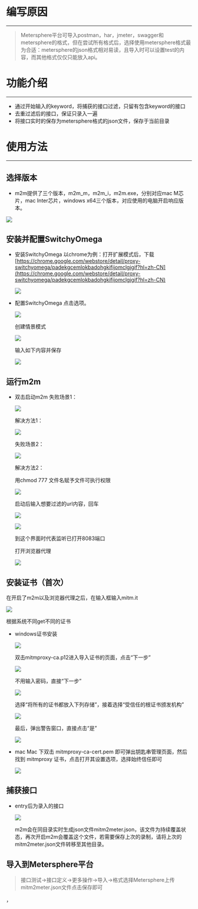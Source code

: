 # 编写原因

---

> Metersphere平台可导入postman，har，jmeter，swagger和metersphere的格式，但在尝试所有格式后，选择使用metersphere格式最为合适：metersphere的json格式相对易读，且导入时可以设置test的内容，而其他格式仅仅只能放入api。

# 功能介绍

---

- 通过开始输入的keyword，将捕获的接口过滤，只留有包含keyword的接口
- 去重过滤后的接口，保证只录入一遍
- 将接口实时的保存为metersphere格式的json文件，保存于当前目录

# 使用方法

---

## 选择版本

- m2m提供了三个版本，m2m_m，m2m_i，m2m.exe，分别对应mac M芯片，mac Inter芯片，windows x64三个版本，对应使用的电脑开启响应版本。



![](https://secure2.wostatic.cn/static/tLRhYwzMFXid2Gb6imL6MY/image.png?auth_key=1680252012-sZfqeg3erCgbsm2n6SEKn9-0-5bf54fff4d7418f1fab99555a5c6309e)

## 安装并配置SwitchyOmega

- 安装SwitchyOmega
以chrome为例：打开扩展模式后，下载[https://chrome.google.com/webstore/detail/proxy-switchyomega/padekgcemlokbadohgkifijomclgjgif?hl=zh-CN](https://chrome.google.com/webstore/detail/proxy-switchyomega/padekgcemlokbadohgkifijomclgjgif?hl=zh-CN)

    ![](https://secure2.wostatic.cn/static/9YKV5ySjAcXUh81bzBygDR/image.png?auth_key=1680252012-4LHy3t2W9VCqAVZer3BMxB-0-4b4165285f7a5b42b37072a3ef30ca66)
- 配置SwitchyOmega
点击选项。

    ![](https://secure2.wostatic.cn/static/xyikS32VaPCK4PMLhhyNqY/image.png?auth_key=1680252012-3ropEgH1LsaGKNobaUf8vG-0-f80426de4301d1f664a7c66b4db9bf7c)

    创建情景模式

    ![](https://secure2.wostatic.cn/static/cxCHQXrBFZXR2UhaTT2xoJ/image.png?auth_key=1680252012-tDfZ6eQ879L1dN7fhfpGEn-0-fa55efe4c89508a0a0a08deb82481166)

    输入如下内容并保存

    ![](https://secure2.wostatic.cn/static/v5SUR38zRNcs1w6KXqf1oH/image.png?auth_key=1680252012-4TU341agraae8TLQyvfduY-0-825305d8219088514bb3e7835b3057b9)

## 运行m2m

- 双击启动m2m
失败场景1：

    ![](https://secure2.wostatic.cn/static/gYrCxEJ7mN4Ska4qns9eCS/1680238494062.jpg?auth_key=1680252012-wCo9gbsn5DS2EyrGc4zyLy-0-9f467cd5e6877bb86b72c63d849abdcf)

    解决方法1：

    ![](https://secure2.wostatic.cn/static/9VyiGenYQz4SATZKDDwk4Z/image.png?auth_key=1680252012-gdkS3oqxLsEz5mY9EWmH3s-0-9424e3ed564baf47781cb7e8b502f9b9)

    失败场景2：

    ![](https://secure2.wostatic.cn/static/7bFJfoTVEQLRcU7pb44BKR/image.png?auth_key=1680252012-xrjaD7VdiL4Cc3PWVuVVEK-0-b2906321c47efcda0b0530f30b71698a)

    解决方法2：

    用chmod 777 文件名赋予文件可执行权限

    ![](https://secure2.wostatic.cn/static/feMUmp3kCycTa81L7tC99p/image.png?auth_key=1680252012-kGywS9vSTjQY2KA4gcGLnd-0-7323070103bffa3df4d542b65286478b)

    启动后输入想要过滤的url内容，回车



    ![](https://secure2.wostatic.cn/static/ngTGbTyr9a76KRy4NEZ2wu/image.png?auth_key=1680252012-6dJU66vCEBCuQiZVExZL3u-0-ae51e24963cfe23052acd3aeec06a313)

    ![](https://secure2.wostatic.cn/static/pzykDfCo8eU7oAc4by3p5E/image.png?auth_key=1680252012-eXwKLYhQrnQWSmNnHGsfXa-0-6035c973e08c93a8168e0767e8fa681c)

    到这个界面时代表监听已打开8083端口

    打开浏览器代理

    ![](https://secure2.wostatic.cn/static/fJYPVfQtpoYLQ59312juPM/image.png?auth_key=1680252012-nrnZCR1WBS2BF8Jsitz2LS-0-138906f6d54a737f3ad5b07dbdc7e086)

## 安装证书（首次）

在开启了m2m以及浏览器代理之后，在输入框输入mitm.it

![](https://secure2.wostatic.cn/static/fZZpdF8GXYh7Uc6WUJGimj/image.png?auth_key=1680252013-2bDAaY9k9P6oZA56eQfc5d-0-892b5f85263c85f5c18abcf786b8fe0b)

根据系统不同get不同的证书

-  windows证书安装



    ![](https://secure2.wostatic.cn/static/4nVnvKDVJKXzKBaLb8YPye/image.png?auth_key=1680252013-8TpdQmM1gvDDRvkF2GEnNq-0-dfad4ef1c1b5d9ddb088847e720ee91b)

    双击mitmproxy-ca.p12进入导入证书的页面，点击“下一步”

    ![](https://secure2.wostatic.cn/static/cDJvbXFDsS96jTAvcjt7sY/image.png?auth_key=1680252013-qSNVnUBTTQXwo1b8RM46g-0-1da3a3e02399109f9af71c7f416af89a)

    不用输入密码，直接“下一步”

    ![](https://secure2.wostatic.cn/static/2UkjZEfmaf6XGNTc1VFzPh/image.png?auth_key=1680252013-6wzkWrPrCguBZYTv2794v6-0-90e8d0c2b2efc20700d371a12a40de51)

    选择“将所有的证书都放入下列存储”，接着选择“受信任的根证书颁发机构”

    ![](https://secure2.wostatic.cn/static/6HpEQPEeEog1aYq9ux2E5S/image.png?auth_key=1680252013-2Twh7cYLhFSKaq21d88Csd-0-4068672a445c96f061b1a596a14ed38d)

    最后，弹出警告窗口，直接点击“是”

    ![](https://secure2.wostatic.cn/static/sCeeji2z728zFfkogD15X7/image.png?auth_key=1680252013-pLrgeqt7QtZABfxv82eQ3W-0-0cfa71b8449fe9f2c7b8e4b070725775)
- mac
Mac 下双击 mitmproxy-ca-cert.pem 即可弹出钥匙串管理页面，然后找到 mitmproxy 证书，点击打开其设置选项，选择始终信任即可

    ![](https://secure2.wostatic.cn/static/hi3Shkt1YA2D2ZafCowT1t/image.png?auth_key=1680252013-rim4P7WRFQ341iHiTTJBkj-0-63655f339b909194e0cc3ea7ad4ed76d)

## 捕获接口

- entry后为录入的接口

  ![](https://secure2.wostatic.cn/static/hpqJi44rswFpJXZhDmY1LL/image.png?auth_key=1680252363-aMDqcyxw1j6rwE43EVEsnq-0-dc405def5e8ce827c88e46f017c8cf0d)

    m2m会在同目录实时生成json文件mitm2meter.json，该文件为持续覆盖状态，再次开启m2m会覆盖这个文件，若需要保存上次的录制，请将上次的mitm2meter.json文件转移至其他目录。



## 导入到Metersphere平台

> 接口测试→接口定义→更多操作→导入→格式选择Metersphere上传mitm2meter.json文件点击保存即可

，